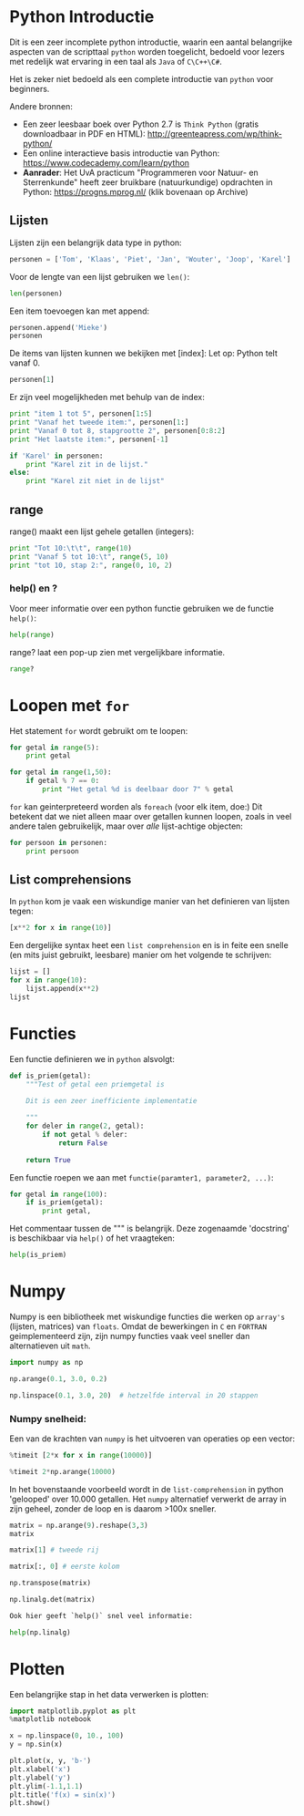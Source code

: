 # Python Introductie

Dit is een zeer incomplete python introductie, waarin een aantal belangrijke
aspecten van de scripttaal `python` worden toegelicht, bedoeld voor lezers met
redelijk wat ervaring in een taal als `Java` of `C\C++\C#`.

Het is zeker niet bedoeld als een complete introductie van `python` voor
beginners.

Andere bronnen:
- Een zeer leesbaar boek over Python 2.7 is `Think Python` (gratis downloadbaar
in PDF en HTML): http://greenteapress.com/wp/think-python/
- Een online interactieve basis introductie van Python:
https://www.codecademy.com/learn/python
- **Aanrader**: Het UvA practicum "Programmeren voor Natuur- en Sterrenkunde"
heeft zeer bruikbare (natuurkundige) opdrachten in Python:
https://progns.mprog.nl/ (klik bovenaan op Archive)

## Lijsten

Lijsten zijn een belangrijk data type in python:

```python
personen = ['Tom', 'Klaas', 'Piet', 'Jan', 'Wouter', 'Joop', 'Karel']
```

Voor de lengte van een lijst gebruiken we `len()`:

```python
len(personen)
```

Een item toevoegen kan met append:

```python
personen.append('Mieke')
personen
```

De items van lijsten kunnen we bekijken met [index]:
Let op: Python telt vanaf 0.

```python
personen[1]
```

Er zijn veel mogelijkheden met behulp van de index:

```python
print "item 1 tot 5", personen[1:5]
print "Vanaf het tweede item:", personen[1:]
print "Vanaf 0 tot 8, stapgrootte 2", personen[0:8:2]
print "Het laatste item:", personen[-1]
```

```python
if 'Karel' in personen:
    print "Karel zit in de lijst."
else:
    print "Karel zit niet in de lijst"
```

## range

range() maakt een lijst gehele getallen (integers):

```python
print "Tot 10:\t\t", range(10)
print "Vanaf 5 tot 10:\t", range(5, 10)
print "tot 10, stap 2:", range(0, 10, 2)
```

### help() en ?
Voor meer informatie over een python functie gebruiken we de functie `help()`:

```python
help(range)
```

range? laat een pop-up zien met vergelijkbare informatie.

```python
range?
```

# Loopen met `for`

Het statement `for` wordt gebruikt om te loopen:

```python
for getal in range(5):
    print getal
```

```python
for getal in range(1,50):
    if getal % 7 == 0:
        print "Het getal %d is deelbaar door 7" % getal
```

`for` kan geinterpreteerd worden als `foreach` (voor elk item, doe:)
Dit betekent dat we niet alleen maar over getallen kunnen loopen, zoals in veel
andere talen gebruikelijk, maar over *alle* lijst-achtige objecten:

```python
for persoon in personen:
    print persoon
```

## List comprehensions

In `python` kom je vaak een wiskundige manier van het definieren van lijsten
tegen:

```python
[x**2 for x in range(10)]
```

Een dergelijke syntax heet een `list comprehension` en is in feite een snelle
(en mits juist gebruikt, leesbare) manier om het volgende te schrijven:

```python
lijst = []
for x in range(10):
    lijst.append(x**2)
lijst  
```

# Functies

Een functie definieren we in `python` alsvolgt:

```python
def is_priem(getal):
    """Test of getal een priemgetal is
    
    Dit is een zeer inefficiente implementatie

    """
    for deler in range(2, getal):
        if not getal % deler:
            return False
    
    return True
```

Een functie roepen we aan met `functie(paramter1, parameter2, ...)`:

```python
for getal in range(100):
    if is_priem(getal):
        print getal,
```

Het commentaar tussen de """ is belangrijk. Deze zogenaamde 'docstring' is
beschikbaar via `help()` of het vraagteken:

```python
help(is_priem)
```

# Numpy

Numpy is een bibliotheek met wiskundige functies die werken op `array's`
(lijsten, matrices) van `floats`. Omdat de bewerkingen in `C` en `FORTRAN`
geimplementeerd zijn, zijn numpy functies vaak veel sneller dan alternatieven
uit `math`.

```python
import numpy as np
```

```python
np.arange(0.1, 3.0, 0.2)
```

```python
np.linspace(0.1, 3.0, 20)  # hetzelfde interval in 20 stappen
```

### Numpy snelheid:

Een van de krachten van `numpy` is het uitvoeren van operaties op een vector:

```python
%timeit [2*x for x in range(10000)]
```

```python
%timeit 2*np.arange(10000)
```

In het bovenstaande voorbeeld wordt in de `list-comprehension` in python
'gelooped' over 10.000 getallen. Het `numpy` alternatief verwerkt de array in
zijn geheel, zonder de loop en is daarom >100x sneller.

```python
matrix = np.arange(9).reshape(3,3)
matrix
```

```python
matrix[1] # tweede rij
```

```python
matrix[:, 0] # eerste kolom
```

```python
np.transpose(matrix)
```

```python
np.linalg.det(matrix)
```

```python
Ook hier geeft `help()` snel veel informatie:
```

```python
help(np.linalg)
```

# Plotten

Een belangrijke stap in het data verwerken is plotten:

```python
import matplotlib.pyplot as plt
%matplotlib notebook
```

```python
x = np.linspace(0, 10., 100)
y = np.sin(x)
```

```python
plt.plot(x, y, 'b-')
plt.xlabel('x')
plt.ylabel('y')
plt.ylim(-1.1,1.1)
plt.title('f(x) = sin(x)')
plt.show()
```

```python

```
